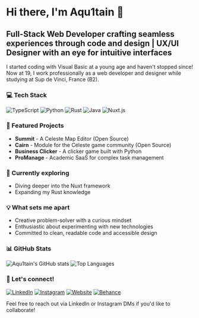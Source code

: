 # Hi there, I'm Aqu1tain 👋

## Full-Stack Web Developer crafting seamless experiences through code and design | UX/UI Designer with an eye for intuitive interfaces

I started coding with Visual Basic at a young age and haven't stopped since! Now at 19, I work professionally as a web developer and designer while studying at Sup de Vinci, France (B2).

### 💻 Tech Stack

![TypeScript](https://img.shields.io/badge/-TypeScript-3178C6?style=flat-square&logo=typescript&logoColor=white)
![Python](https://img.shields.io/badge/-Python-3776AB?style=flat-square&logo=python&logoColor=white)
![Rust](https://img.shields.io/badge/-Rust-000000?style=flat-square&logo=rust&logoColor=white)
![Java](https://img.shields.io/badge/-Java-007396?style=flat-square&logo=java&logoColor=white)
![Nuxt.js](https://img.shields.io/badge/-Nuxt.js-00C58E?style=flat-square&logo=nuxt.js&logoColor=white)

### 🚀 Featured Projects

- **Summit** - A Celeste Map Editor (Open Source)
- **Cairn** - Module for the Celeste game community (Open Source)
- **Business Clicker** - A clicker game built with Python
- **ProManage** - Academic SaaS for complex task management

### 🌱 Currently exploring

- Diving deeper into the Nuxt framework
- Expanding my Rust knowledge

### 💡 What sets me apart

- Creative problem-solver with a curious mindset
- Enthusiastic about experimenting with new technologies
- Committed to clean, readable code and accessible design

### 📊 GitHub Stats

![Aqu1tain's GitHub stats](https://github-readme-stats.vercel.app/api?username=Aqu1tain&show_icons=true&theme=default)
![Top Languages](https://github-readme-stats.vercel.app/api/top-langs/?username=Aqu1tain&layout=compact&theme=default)

### 🤝 Let's connect!

[![LinkedIn](https://img.shields.io/badge/-LinkedIn-0077B5?style=flat-square&logo=linkedin&logoColor=white)](https://www.linkedin.com/in/corentin-renard-web/)
[![Instagram](https://img.shields.io/badge/-Instagram-E4405F?style=flat-square&logo=instagram&logoColor=white)](https://www.instagram.com/corentin_fox)
[![Website](https://img.shields.io/badge/-Website-000000?style=flat-square&logo=safari&logoColor=white)](https://corentinrenard.com)
[![Behance](https://img.shields.io/badge/-Behance-1769FF?style=flat-square&logo=behance&logoColor=white)](https://www.behance.net/corentin_fox)

Feel free to reach out via LinkedIn or Instagram DMs if you'd like to collaborate!
